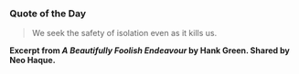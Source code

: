 ### Quote of the Day

> We seek the safety of isolation even as it kills us.

**Excerpt from *A Beautifully Foolish Endeavour* by Hank Green. Shared by Neo Haque.**